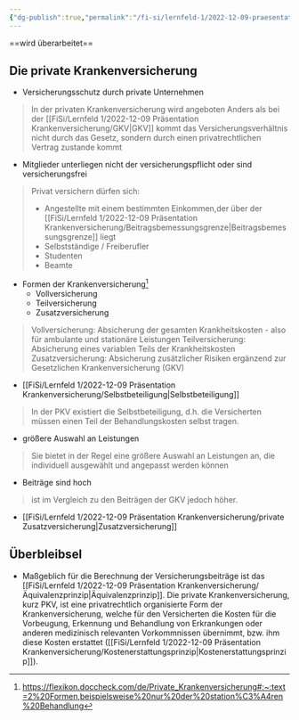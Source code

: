```yaml
---
{"dg-publish":true,"permalink":"/fi-si/lernfeld-1/2022-12-09-praesentation-krankenversicherung/private-krankenversicherung-pkv/"}
---
```



==wird überarbeitet==

## Die private Krankenversicherung

- Versicherungsschutz durch private Unternehmen
> In der privaten Krankenversicherung wird angeboten
> Anders als bei der [[FiSi/Lernfeld 1/2022-12-09 Präsentation Krankenversicherung/GKV\|GKV]] kommt das Versicherungsverhältnis nicht durch das Gesetz, sondern durch einen privatrechtlichen Vertrag zustande kommt

- Mitglieder unterliegen nicht der versicherungspflicht oder sind versicherungsfrei
> Privat versichern dürfen sich: 
> - Angestellte mit einem bestimmten Einkommen,der über der [[FiSi/Lernfeld 1/2022-12-09 Präsentation Krankenversicherung/Beitragsbemessungsgrenze\|Beitragsbemessungsgrenze]] liegt 
> - Selbstständige / Freiberufler
> - Studenten
> - Beamte

- Formen der Krankenversicherung[^1]
	- Vollversicherung
	- Teilversicherung
	- Zusatzversicherung

> Vollversicherung: Absicherung der gesamten Krankheitskosten - also für ambulante und stationäre Leistungen
> Teilversicherung: Absicherung eines variablen Teils der Krankheitskosten
> Zusatzversicherung: Absicherung zusätzlicher Risiken ergänzend zur Gesetzlichen Krankenversicherung (GKV)

- [[FiSi/Lernfeld 1/2022-12-09 Präsentation Krankenversicherung/Selbstbeteiligung\|Selbstbeteiligung]]
> In der PKV existiert die Selbstbeteiligung, d.h. die Versicherten müssen einen Teil der Behandlungskosten selbst tragen.

- größere Auswahl an Leistungen
> Sie bietet in der Regel eine größere Auswahl an Leistungen an, die individuell ausgewählt und angepasst werden können

- Beiträge sind hoch
> ist im Vergleich zu den Beiträgen der GKV jedoch höher.


[^1]: https://flexikon.doccheck.com/de/Private_Krankenversicherung#:~:text=2%20Formen,beispielsweise%20nur%20der%20station%C3%A4ren%20Behandlung



- [[FiSi/Lernfeld 1/2022-12-09 Präsentation Krankenversicherung/private Zusatzversicherung\|Zusatzversicherung]]

## Überbleibsel


- Maßgeblich für die Berechnung der Versicherungsbeiträge ist das [[FiSi/Lernfeld 1/2022-12-09 Präsentation Krankenversicherung/Äquivalenzprinzip\|Äquivalenzprinzip]]. 
Die private Krankenversicherung, kurz PKV, ist eine privatrechtlich organisierte Form der Krankenversicherung, welche für den Versicherten die Kosten für die Vorbeugung, Erkennung und Behandlung von Erkrankungen oder anderen medizinisch relevanten Vorkommnissen übernimmt, bzw. ihm diese Kosten erstattet ([[FiSi/Lernfeld 1/2022-12-09 Präsentation Krankenversicherung/Kostenerstattungsprinzip\|Kostenerstattungsprinzip]]).